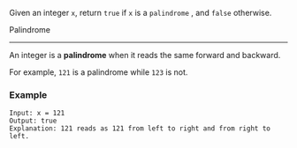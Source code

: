 Given an integer `x`, return `true` if `x` is a `palindrome` , and `false` otherwise.

Palindrome
***
An integer is a __palindrome__ when it reads the same forward and backward.

For example, `121` is a palindrome while `123` is not.

### Example
```
Input: x = 121
Output: true
Explanation: 121 reads as 121 from left to right and from right to left.
```